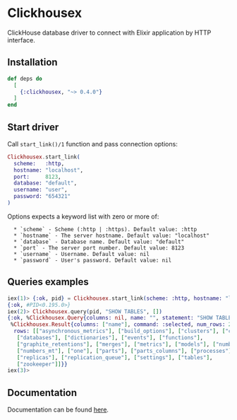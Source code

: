 # Clickhousex

ClickHouse database driver to connect with Elixir application by HTTP interface.

## Installation

```elixir
def deps do
  [
    {:clickhousex, "~> 0.4.0"}
  ]
end
```

## Start driver
Call `start_link()/1` function and pass connection options:

```elixir
Clickhousex.start_link(
  scheme:   :http,
  hostname: "localhost",
  port:     8123,
  database: "default",
  username: "user",
  password: "654321"
)
```

Options expects a keyword list with zero or more of:

      * `scheme` - Scheme (:http | :https). Default value: :http
      * `hostname` - The server hostname. Default value: "localhost"
      * `database` - Database name. Default value: "default"
      * `port` - The server port number. Default value: 8123
      * `username` - Username. Default value: nil
      * `password` - User's password. Default value: nil

## Queries examples

```elixir
iex(1)> {:ok, pid} = Clickhousex.start_link(scheme: :http, hostname: "localhost", port: 8123, database: "system")
{:ok, #PID<0.195.0>}
iex(2)> Clickhousex.query(pid, "SHOW TABLES", [])
{:ok, %Clickhousex.Query{columns: nil, name: "", statement: "SHOW TABLES"},
 %Clickhousex.Result{columns: ["name"], command: :selected, num_rows: 23,
  rows: [["asynchronous_metrics"], ["build_options"], ["clusters"], ["columns"],
   ["databases"], ["dictionaries"], ["events"], ["functions"],
   ["graphite_retentions"], ["merges"], ["metrics"], ["models"], ["numbers"],
   ["numbers_mt"], ["one"], ["parts"], ["parts_columns"], ["processes"],
   ["replicas"], ["replication_queue"], ["settings"], ["tables"],
   ["zookeeper"]]}}
iex(3)>
```

## Documentation

Documentation can be found [here](https://hexdocs.pm/clickhousex).
